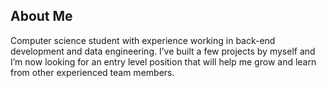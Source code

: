 ## About Me

Computer science student with experience working in back-end development and data engineering. I’ve built a few projects by myself and I’m now looking for an entry level position that will help me grow and learn from other experienced team members.


